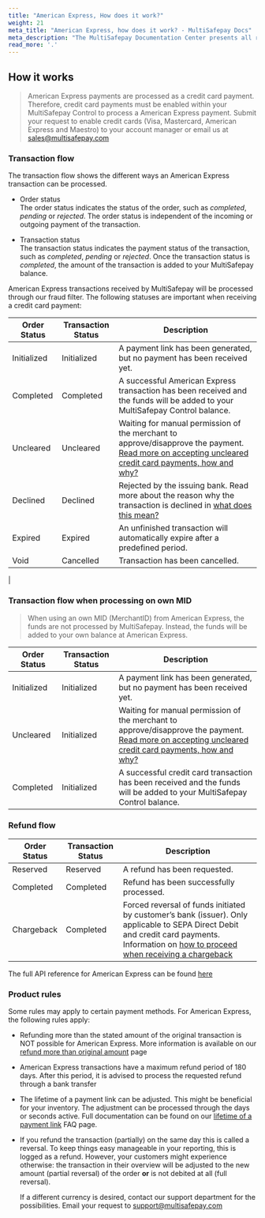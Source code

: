 ```yaml
---
title: "American Express, How does it work?"
weight: 21
meta_title: "American Express, how does it work? - MultiSafepay Docs"
meta_description: "The MultiSafepay Documentation Center presents all relevant information about our Plugins and API. You can also find support pages for payment methods, tools and general questions as well as the contact details of our Support and Integration Teams."
read_more: '.'
---
```

## How it works
>American Express payments are processed as a credit card payment. Therefore, credit card payments must be enabled within your MultiSafepay Control to process a American Express payment. Submit your request to enable credit cards (Visa, Mastercard, American Express and Maestro) to your account manager or email us at <sales@multisafepay.com>

### Transaction flow
The transaction flow shows the different ways an American Express transaction can be processed.

* Order status      
The order status indicates the status of the order, such as _completed_, _pending_ or _rejected_. The order status is independent of the incoming or outgoing payment of the transaction.

* Transaction status       
The transaction status indicates the payment status of the transaction, such as _completed_, _pending_ or _rejected_. Once the transaction status is _completed_, the amount of the transaction is added to your MultiSafepay balance.

American Express transactions received by MultiSafepay will be processed through our fraud filter. The following statuses are important when receiving a credit card payment:

| Order Status                      | Transaction Status      | Description |
|--------------------------------|-----------|-----------------------------------------------------------------------------------------|
| Initialized | Initialized | A payment link has been generated, but no payment has been received yet.  | 
| Completed   | Completed   | A successful American Express transaction has been received and the funds will be added to your MultiSafepay Control balance.   | 
| Uncleared   | Uncleared   |  Waiting for manual permission of the merchant to approve/disapprove the payment. [Read more on accepting uncleared credit card payments, how and why?](/faq/risk-and-fraud/how-to-accept-an-uncleared-transaction)  | 
| Declined    | Declined    | Rejected by the issuing bank. Read more about the reason why the transaction is declined in [what does this mean?](/faq/general/declined-status) | 
| Expired     | Expired     | An unfinished transaction will automatically expire after a predefined period.  | 
| Void        | Cancelled    | Transaction has been cancelled.   | 
| 

### Transaction flow when processing on own MID 
> When using an own MID (MerchantID) from American Express, the funds are not processed by MultiSafepay. Instead, the funds will be added to your own balance at American Express.


| Order Status                      | Transaction Status      | Description |
|--------------------------------|-----------|-----------------------------------------------------------------------------------------|
| Initialized | Initialized | A payment link has been generated, but no payment has been received yet.  | 
| Uncleared   | Initialized | Waiting for manual permission of the merchant to approve/disapprove the payment. [Read more on accepting uncleared credit card payments, how and why?](/faq/risk-and-fraud/how-to-accept-an-uncleared-transaction)  | 
| Completed   | Initialized | A successful credit card  transaction has been received and the funds will be added to your MultiSafepay Control balance.   | 


### Refund flow

| Order Status                      | Transaction Status      | Description |
|--------------------------------|-----------|-----------------------------------------------------------------------------------------|
| Reserved       | Reserved    | A refund has been requested. | 
| Completed      | Completed   | Refund has been successfully processed.  | 
| Chargeback     | Completed   | Forced reversal of funds initiated by customer’s bank (issuer). Only applicable to SEPA Direct Debit and credit card payments. Information on [how to proceed when receiving a chargeback](/faq/chargebacks/what-is-a-chargeback)         |     

The full API reference for American Express can be found [here](/api/#credit-cards)

### Product rules
Some rules may apply to certain payment methods. For American Express, the following rules apply:

* Refunding more than the stated amount of the original transaction is NOT possible for American Express. More information is available on our [refund more than original amount](/faq/finance/refund-more-than-original-amount) page

* American Express transactions have a maximum refund period of 180 days. After this period, it is advised to process the requested refund through a bank transfer

* The lifetime of a payment link can be adjusted. This might be beneficial for your inventory. The adjustment can be processed through the days or seconds active. Full documentation can be found on our [lifetime of a payment link](/faq/api/lifetime-of-a-payment-link) FAQ page.

* If you refund the transaction (partially) on the same day this is called a reversal. To keep things easy manageable in your reporting, this is logged as a refund. However, your customers might experience otherwise: the transaction in their overview will be adjusted to the new amount (partial reversal) of the order __or__ is not debited at all (full reversal).


    If a different currency is desired, contact our support department for the possibilities. Email your request to <support@multisafepay.com>